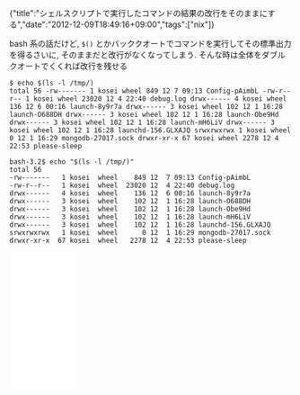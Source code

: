 {"title":"シェルスクリプトで実行したコマンドの結果の改行をそのままにする","date":"2012-12-09T18:49:16+09:00","tags":["nix"]}

bash 系の話だけど, `$()` とかバッククオートでコマンドを実行してその標準出力を得るさいに, そのままだと改行がなくなってしまう. そんな時は全体をダブルクオートでくくれば改行を残せる

```
$ echo $(ls -l /tmp/)
total 56 -rw------- 1 kosei wheel 849 12 7 09:13 Config-pAimbL -rw-r--r-- 1 kosei wheel 23020 12 4 22:40 debug.log drwx------ 4 kosei wheel 136 12 6 00:16 launch-8y9r7a drwx------ 3 kosei wheel 102 12 1 16:28 launch-O688DH drwx------ 3 kosei wheel 102 12 1 16:28 launch-Obe9Hd drwx------ 3 kosei wheel 102 12 1 16:28 launch-mH6LiV drwx------ 3 kosei wheel 102 12 1 16:28 launchd-156.GLXAJQ srwxrwxrwx 1 kosei wheel 0 12 1 16:29 mongodb-27017.sock drwxr-xr-x 67 kosei wheel 2278 12 4 22:53 please-sleep
```
```
bash-3.2$ echo "$(ls -l /tmp/)"
total 56
-rw-------   1 kosei  wheel    849 12  7 09:13 Config-pAimbL
-rw-r--r--   1 kosei  wheel  23020 12  4 22:40 debug.log
drwx------   4 kosei  wheel    136 12  6 00:16 launch-8y9r7a
drwx------   3 kosei  wheel    102 12  1 16:28 launch-O688DH
drwx------   3 kosei  wheel    102 12  1 16:28 launch-Obe9Hd
drwx------   3 kosei  wheel    102 12  1 16:28 launch-mH6LiV
drwx------   3 kosei  wheel    102 12  1 16:28 launchd-156.GLXAJQ
srwxrwxrwx   1 kosei  wheel      0 12  1 16:29 mongodb-27017.sock
drwxr-xr-x  67 kosei  wheel   2278 12  4 22:53 please-sleep
```

<iframe style="width:120px;height:240px;" marginwidth="0" marginheight="0" scrolling="no" frameborder="0" src="//rcm-fe.amazon-adsystem.com/e/cm?lt1=_blank&bc1=000000&IS2=1&bg1=FFFFFF&fc1=000000&lc1=0000FF&t=pleasesleep-22&language=ja_JP&o=9&p=8&l=as4&m=amazon&f=ifr&ref=as_ss_li_til&asins=B07JGYV4Q8&linkId=f9738b0d0792b41b1652a3e05580b7ee"></iframe>

